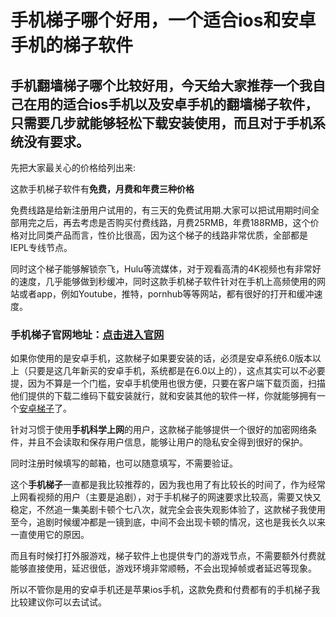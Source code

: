 # 手机梯子哪个好用，一个适合ios和安卓手机的梯子软件

## 手机翻墙梯子哪个比较好用，今天给大家推荐一个我自己在用的适合ios手机以及安卓手机的翻墙梯子软件，只需要几步就能够轻松下载安装使用，而且对于手机系统没有要求。

先把大家最关心的价格给列出来:

这款手机梯子软件有**免费，月费和年费三种价格**

免费线路是给新注册用户试用的，有三天的免费试用期.大家可以把试用期时间全部用完之后，再去考虑是否购买付费线路，月费25RMB，年费188RMB，这个价格对比同类产品而言，性价比很高，因为这个梯子的线路非常优质，全部都是IEPL专线节点。

同时这个梯子能够解锁奈飞，Hulu等流媒体，对于观看高清的4K视频也有非常好的速度，几乎能够做到秒缓冲，同时这款手机梯子软件针对在手机上高频使用的网站或者app，例如Youtube，推特，pornhub等等网站，都有很好的打开和缓冲速度。

### 手机梯子官网地址：[点击进入官网](https://xbsj3462.fun/i/ask070)

如果你使用的是安卓手机，这款梯子如果要安装的话，必须是安卓系统6.0版本以上（只要是这几年新买的安卓手机，系统都是在6.0以上的），这点其实可以不必要提，因为不算是一个门槛，安卓手机使用也很方便，只要在客户端下载页面，扫描他们提供的下载二维码下载安装就行，就和安装其他的软件一样，你就能够拥有一个[安卓梯子](https://www.1234wg.com/1234-93911-1.html)了。

针对习惯于使用**手机科学上网**的用户，这款梯子能够提供一个很好的加密网络条件，并且不会读取和保存用户信息，能够让用户的隐私安全得到很好的保护。

同时注册时候填写的邮箱，也可以随意填写，不需要验证。

这个**手机梯子**一直都是我比较推荐的，因为我也用了有比较长的时间了，作为经常上网看视频的用户（主要是追剧），对于手机梯子的网速要求比较高，需要又快又稳定，不然追一集美剧卡顿个七八次，就完全会丧失观影体验了，这款梯子我使用至今，追剧时候缓冲都是一镜到底，中间不会出现卡顿的情况，这也是我长久以来一直使用它的原因。

而且有时候打打外服游戏，梯子软件上也提供专门的游戏节点，不需要额外付费就能够直接使用，延迟很低，游戏环境非常顺畅，不会出现掉帧或者延迟等现象。

所以不管你是用的安卓手机还是苹果ios手机，这款免费和付费都有的手机梯子我比较建议你可以去试试。
